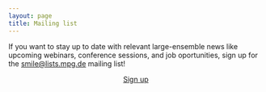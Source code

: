```yaml
---
layout: page
title: Mailing list
---
```


If you want to stay up to date with relevant large-ensemble news like upcoming webinars, conference sessions, and job oportunities, sign up for the smile@lists.mpg.de mailing list!

<div style="text-align:center;">
<a class="btn btn-success" href="https://listserv.gwdg.de/mailman/listinfo/smile">Sign up</a>
</div>

